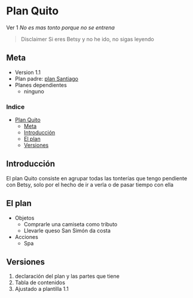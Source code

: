 # Plan Quito
Ver 1
_No es mas tonto porque no se entrena_

> Disclaimer  Si eres Betsy y no he ido, no sigas leyendo


## Meta
- Version 1.1
- Plan padre: [plan Santiago](Santiago.md)
- Planes dependientes
  - ninguno

### Indice
- [Plan Quito](#plan-quito)
  - [Meta](#meta)
  - [Introducción](#introducción)
  - [El plan](#el-plan)
  - [Versiones](#versiones)

## Introducción
El plan Quito consiste en agrupar todas las tonterías que tengo pendiente con Betsy, solo por el hecho de ir a verla o de pasar tiempo con ella

## El plan

- Objetos
  - Comprarle una camiseta como tributo
  - Llevarle queso San Simón da costa
- Acciones
  - Spa

## Versiones

1. declaración del plan y las partes que tiene
2. Tabla de contenidos
3. Ajustado a plantilla 1.1
